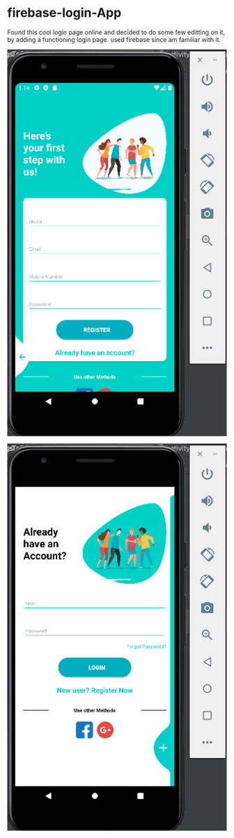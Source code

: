 # firebase-login-App

Found this cool login page online and decided to do some few editting on it, by adding a functioning login page.
used firebase since am familiar with it.
<p align="center"><img src="screenshot/screenSignup.png" alt="login" width="600"></p> 
<p align="center"><img src="screenshot/screenLogin.png" alt="login" width="600"></p> 
